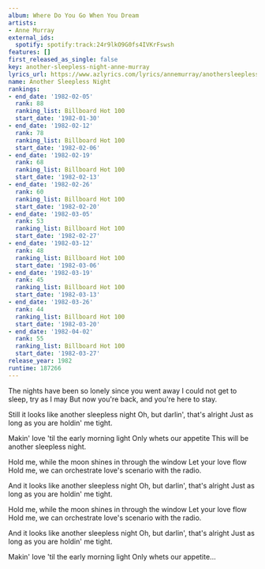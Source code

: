 ```yaml
---
album: Where Do You Go When You Dream
artists:
- Anne Murray
external_ids:
  spotify: spotify:track:24r9lkO9G0fs4IVKrFswsh
features: []
first_released_as_single: false
key: another-sleepless-night-anne-murray
lyrics_url: https://www.azlyrics.com/lyrics/annemurray/anothersleeplessnight.html
name: Another Sleepless Night
rankings:
- end_date: '1982-02-05'
  rank: 88
  ranking_list: Billboard Hot 100
  start_date: '1982-01-30'
- end_date: '1982-02-12'
  rank: 78
  ranking_list: Billboard Hot 100
  start_date: '1982-02-06'
- end_date: '1982-02-19'
  rank: 68
  ranking_list: Billboard Hot 100
  start_date: '1982-02-13'
- end_date: '1982-02-26'
  rank: 60
  ranking_list: Billboard Hot 100
  start_date: '1982-02-20'
- end_date: '1982-03-05'
  rank: 53
  ranking_list: Billboard Hot 100
  start_date: '1982-02-27'
- end_date: '1982-03-12'
  rank: 48
  ranking_list: Billboard Hot 100
  start_date: '1982-03-06'
- end_date: '1982-03-19'
  rank: 45
  ranking_list: Billboard Hot 100
  start_date: '1982-03-13'
- end_date: '1982-03-26'
  rank: 44
  ranking_list: Billboard Hot 100
  start_date: '1982-03-20'
- end_date: '1982-04-02'
  rank: 55
  ranking_list: Billboard Hot 100
  start_date: '1982-03-27'
release_year: 1982
runtime: 187266
---
```

The nights have been so lonely since you went away
I could not get to sleep, try as I may
But now you're back, and you're here to stay.

Still it looks like another sleepless night
Oh, but darlin', that's alright 
Just as long as you are holdin' me tight.

Makin' love 'til the early morning light
Only whets our appetite
This will be another sleepless night.

Hold me, while the moon shines in through the window
Let your love flow
Hold me, we can orchestrate love's scenario with the radio.

And it looks like another sleepless night
Oh, but darlin', that's alright
Just as long as you are holdin' me tight.

Hold me, while the moon shines in through the window
Let your love flow
Hold me, we can orchestrate love's scenario with the radio.

And it looks like another sleepless night
Oh, but darlin', that's alright
Just as long as you are holdin' me tight.

Makin' love 'til the early morning light
Only whets our appetite...
